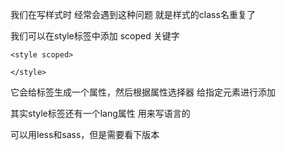 我们在写样式时  经常会遇到这种问题 就是样式的class名重复了

我们可以在style标签中添加 scoped 关键字

```vue
<style scoped>
	
</style>
```

它会给标签生成一个属性，然后根据属性选择器 给指定元素进行添加



其实style标签还有一个lang属性 用来写语言的

可以用less和sass，但是需要看下版本